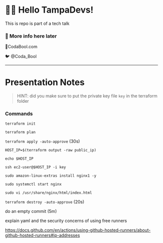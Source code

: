 # 🏴‍☠️ Hello TampaDevs!
This is repo is part of a tech talk

### 🚧 More info here later
📎CodaBool.com

🐦 @Coda_Bool

____________________________________

# Presentation Notes
> HINT: did you make sure to put the private key file `key` in the terraform folder

### Commands
`terraform init`

`terraform plan`

`terraform apply -auto-approve` (30s)

`HOST_IP=$(terraform output -raw public_ip)`

`echo $HOST_IP`

`ssh ec2-user@$HOST_IP -i key`

`sudo amazon-linux-extras install nginx1 -y`

`sudo systemctl start nginx`

`sudo vi /usr/share/nginx/html/index.html`

`terraform destroy -auto-approve` (20s)

do an empty commit (5m)

explain yaml and the security concerns of using free runners

https://docs.github.com/en/actions/using-github-hosted-runners/about-github-hosted-runners#ip-addresses
